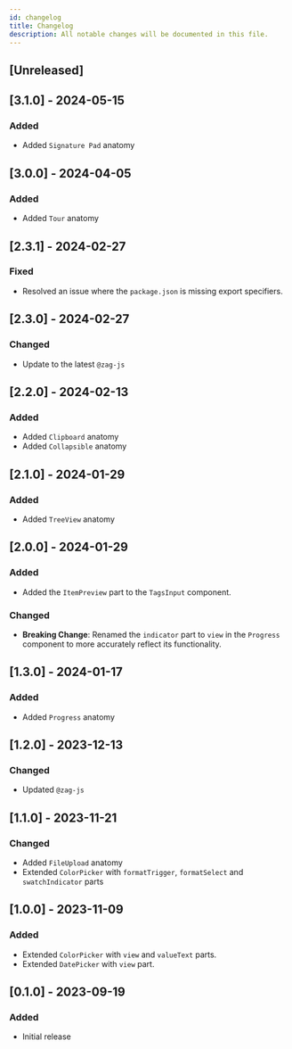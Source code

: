 ```yaml
---
id: changelog
title: Changelog
description: All notable changes will be documented in this file.
---
```


## [Unreleased]

## [3.1.0] - 2024-05-15

### Added

- Added `Signature Pad` anatomy

## [3.0.0] - 2024-04-05

### Added

- Added `Tour` anatomy

## [2.3.1] - 2024-02-27

### Fixed

-  Resolved an issue where the `package.json` is missing export specifiers.

## [2.3.0] - 2024-02-27

### Changed

- Update to the latest `@zag-js`

## [2.2.0] - 2024-02-13

### Added

- Added `Clipboard` anatomy
- Added `Collapsible` anatomy

## [2.1.0] - 2024-01-29

### Added

- Added `TreeView` anatomy

## [2.0.0] - 2024-01-29

### Added

- Added the `ItemPreview` part to the `TagsInput` component.

### Changed

- **Breaking Change**: Renamed the `indicator` part to `view` in the `Progress` component to more accurately reflect its functionality.

## [1.3.0] - 2024-01-17

### Added

- Added `Progress` anatomy

## [1.2.0] - 2023-12-13

### Changed

- Updated `@zag-js`

## [1.1.0] - 2023-11-21

### Changed

- Added `FileUpload` anatomy
- Extended `ColorPicker` with `formatTrigger`, `formatSelect` and `swatchIndicator` parts

## [1.0.0] - 2023-11-09

### Added

- Extended `ColorPicker` with `view` and `valueText` parts.
- Extended `DatePicker` with `view` part.

## [0.1.0] - 2023-09-19

### Added

- Initial release
